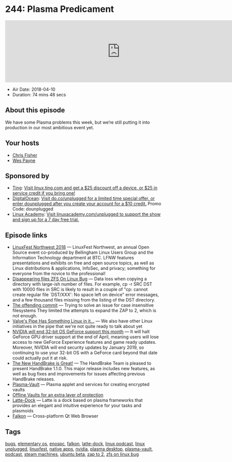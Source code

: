 # 244: Plasma Predicament

<iframe src="https://player.fireside.fm/v2/RUkczH-V+YcGc5TLm?theme=dark" width="740" height="200" frameborder="0" scrolling="no"></iframe>

* Air Date: 2018-04-10
* Duration: 74 mins 48 secs

## About this episode

We have some Plasma problems this week, but we’re still putting it into production in our most ambitious event yet. 

## Your hosts
* [Chris Fisher](https://linuxunplugged.com/hosts/chrislas)
* [Wes Payne](https://linuxunplugged.com/hosts/wes)

## Sponsored by

  * [Ting](http://linux.ting.com): [Visit linux.ting.com and get a $25 discount off a device, or $25 in service credit if you bring one!](http://linux.ting.com)
  * [DigitalOcean](https://do.co/unplugged): [Visit do.co/unplugged for a limited time special offer, or enter dounplugged after you create your account for a $10 credit.](https://do.co/unplugged) Promo Code: dounplugged
  * [Linux Academy](http://linuxacademy.com/unplugged): [Visit linuxacademy.com/unplugged to support the show and sign up for a 7 day free trial.](http://linuxacademy.com/unplugged)



## Episode links

  * [LinuxFest Northwest 2018](https://linuxfestnorthwest.org/conferences/lfnw18 "LinuxFest Northwest 2018") — LinuxFest Northwest, an annual Open Source event co-produced by Bellingham Linux Users Group and the Information Technology department at BTC. LFNW features presentations and exhibits on free and open source topics, as well as Linux distributions & applications, InfoSec, and privacy; something for everyone from the novice to the professional!
  * [Disappearing files ZFS On Linux Bug](https://github.com/zfsonlinux/zfs/issues/7401 "Disappearing files ZFS On Linux Bug") — Data loss when copying a directory with large-ish number of files. For example, cp -r SRC DST with 10000 files in SRC is likely to result in a couple of "cp: cannot create regular file `DST/XXX': No space left on device" error messages, and a few thousand files missing from the listing of the DST directory. 
  * [The offending commit](https://github.com/zfsonlinux/zfs/commit/cc63068e95ee725cce03b1b7ce50179825a6cda5 "The offending commit") — Trying to solve an issue for case insensitive filesystems They limited the attempts to expand the ZAP to 2, which is not enough. 
  * [Valve's Pipe Has Something Linux in it...](https://steamcommunity.com/app/221410/discussions/0/1696043806550421224/ "Valve's Pipe Has Something Linux in it...") — We also have other Linux initiatives in the pipe that we're not quite ready to talk about yet
  * [NVIDIA will end 32-bit OS GeForce support this month](https://www.engadget.com/2018/04/09/nvidia-32-bit-os-support-drivers/ "NVIDIA will end 32-bit OS GeForce support this month") — It will halt GeForce GPU driver support at the end of April, meaning users will lose access to new GeForce Experience features and game ready updates. Moreover, NVIDIA will end security updates by January 2019, so continuing to use your 32-bit OS with a GeForce card beyond that date could actually put it at risk.
  * [The New HandBrake is Great!](https://handbrake.fr/news.php?article=39 "The New HandBrake is Great!") — The HandBrake Team is pleased to present HandBrake 1.1.0. This major release includes new features, as well as bug fixes and improvements for issues affecting previous HandBrake releases. 
  * [Plasma-Vault](https://github.com/KDE/plasma-vault "Plasma-Vault") — Plasma applet and services for creating encrypted vaults 
  * [Offline Vaults for an extra layer of protection](https://cukic.co/2018/04/10/offline-vaults-for-extra-layer-of-protection/ "Offline Vaults for an extra layer of protection")
  * [Latte-Dock](https://github.com/psifidotos/Latte-Dock "Latte-Dock") — Latte is a dock based on plasma frameworks that provides an elegant and intuitive experience for your tasks and plasmoids
  * [Falkon](https://github.com/KDE/falkon "Falkon") — Cross-platform Qt Web Browser 



## Tags

[bugs](https://linuxunplugged.com/tags/bugs), [elementary os](https://linuxunplugged.com/tags/elementary%20os), [enospc](https://linuxunplugged.com/tags/enospc), [falkon](https://linuxunplugged.com/tags/falkon), [latte-dock](https://linuxunplugged.com/tags/latte-dock), [linux podcast](https://linuxunplugged.com/tags/linux%20podcast), [linux unplugged](https://linuxunplugged.com/tags/linux%20unplugged), [linuxfest](https://linuxunplugged.com/tags/linuxfest), [native apps](https://linuxunplugged.com/tags/native%20apps), [nvidia](https://linuxunplugged.com/tags/nvidia), [plasma desktop](https://linuxunplugged.com/tags/plasma%20desktop), [plasma-vault](https://linuxunplugged.com/tags/plasma-vault), [podcast](https://linuxunplugged.com/tags/podcast), [steam machines](https://linuxunplugged.com/tags/steam%20machines), [ubuntu beta](https://linuxunplugged.com/tags/ubuntu%20beta), [zap to 2](https://linuxunplugged.com/tags/zap%20to%202), [zfs on linux bug](https://linuxunplugged.com/tags/zfs%20on%20linux%20bug)